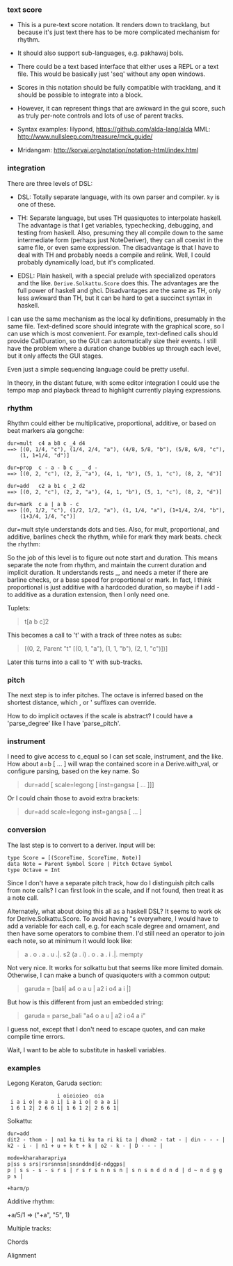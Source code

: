 ### text score

- This is a pure-text score notation.  It renders down to tracklang, but
because it's just text there has to be more complicated mechanism for
rhythm.

- It should also support sub-languages, e.g. pakhawaj bols.

- There could be a text based interface that either uses a REPL or a text
file.  This would be basically just 'seq' without any open windows.

- Scores in this notation should be fully compatible with tracklang, and
it should be possible to integrate into a block.

- However, it can represent things that are awkward in the gui score,
such as truly per-note controls and lots of use of parent tracks.

- Syntax examples: lilypond, <https://github.com/alda-lang/alda>
MML: <http://www.nullsleep.com/treasure/mck_guide/>

- Mridangam: <http://korvai.org/notation/notation-html/index.html>

### integration

There are three levels of DSL:

- DSL: Totally separate language, with its own parser and compiler.  `ky` is
one of these.

- TH: Separate language, but uses TH quasiquotes to interpolate haskell.  The
advantage is that I get variables, typechecking, debugging, and testing from
haskell.  Also, presuming they all compile down to the same intermediate form
(perhaps just NoteDeriver), they can all coexist in the same file, or even same
expression.  The disadvantage is that I have to deal with TH and probably needs
a compile and relink.  Well, I could probably dynamically load, but it's
complicated.

- EDSL: Plain haskell, with a special prelude with specialized operators and
the like.  `Derive.Solkattu.Score` does this.  The advantages are the full
power of haskell and ghci.  Disadvantages are the same as TH, only less awkward
than TH, but it can be hard to get a succinct syntax in haskell.

I can use the same mechanism as the local ky definitions, presumably in the
same file.  Text-defined score should integrate with the graphical score, so
I can use which is most convenient.  For example, text-defined calls should
provide CallDuration, so the GUI can automatically size their events.  I still
have the problem where a duration change bubbles up through each level, but it
only affects the GUI stages.

Even just a simple sequencing language could be pretty useful.

In theory, in the distant future, with some editor integration I could use the
tempo map and playback thread to highlight currently playing expressions.


### rhythm

Rhythm could either be multiplicative, proportional, additive, or based on beat
markers ala gongche:

```
dur=mult  c4 a b8 c _4 d4
==> [(0, 1/4, "c"), (1/4, 2/4, "a"), (4/8, 5/8, "b"), (5/8, 6/8, "c"),
    (1, 1+1/4, "d")]

dur=prop  c - a - b c _ _ d -
==> [(0, 2, "c"), (2, 2, "a"), (4, 1, "b"), (5, 1, "c"), (8, 2, "d")]

dur=add   c2 a b1 c _2 d2
==> [(0, 2, "c"), (2, 2, "a"), (4, 1, "b"), (5, 1, "c"), (8, 2, "d")]

dur=mark  c a | a b - c
==> [(0, 1/2, "c"), (1/2, 1/2, "a"), (1, 1/4, "a"), (1+1/4, 2/4, "b"),
    (1+3/4, 1/4, "c")]
```

dur=mult style understands dots and ties.  Also, for mult, proportional, and
additive, barlines check the rhythm, while for mark they mark beats.
check the rhythm:

So the job of this level is to figure out note start and duration.  This means
separate the note from rhythm, and maintain the current duration and implicit
duration.  It understands rests _, and needs a meter if there are barline
checks, or a base speed for proportional or mark.  In fact, I think
proportional is just additive with a hardcoded duration, so maybe if I add -
to additive as a duration extension, then I only need one.

Tuplets:

> t[a b c]2

This becomes a call to 't' with a track of three notes as subs:

> [(0, 2, Parent "t" [(0, 1, "a"), (1, 1, "b"), (2, 1, "c")])]

Later this turns into a call to 't' with sub-tracks.

### pitch

The next step is to infer pitches.  The octave is inferred based on the
shortest distance, which , or ' suffixes can override.

How to do implicit octaves if the scale is abstract?  I could have a
'parse_degree' like I have 'parse_pitch'.

### instrument

I need to give access to c_equal so I can set scale, instrument, and the like.
How about a=b [ ... ] will wrap the contained score in a Derive.with_val, or
configure parsing, based on the key name.  So

> dur=add [ scale=legong [ inst=gangsa [ ... ]]]

Or I could chain those to avoid extra brackets:

> dur=add scale=legong inst=gangsa [ ... ]

### conversion

The last step is to convert to a deriver.  Input will be:

```
type Score = [(ScoreTime, ScoreTime, Note)]
data Note = Parent Symbol Score | Pitch Octave Symbol
type Octave = Int
```

Since I don't have a separate pitch track, how do I distinguish pitch calls
from note calls?  I can first look in the scale, and if not found, then treat
it as a note call.


Alternately, what about doing this all as a haskell DSL?  It seems to work
ok for Derive.Solkattu.Score.  To avoid having "s everywhere, I would have to
add a variable for each call, e.g. for each scale degree and ornament, and
then have some operators to combine them.  I'd still need an operator to join
each note, so at minimum it would look like:

> a . o . a . u .|. s2 (a . i) . o . a . i .|. mempty

Not very nice.  It works for solkattu but that seems like more limited domain.
Otherwise, I can make a bunch of quasiquoters with a common output:

> garuda = [bali| a4 o a u | a2 i o4 a i |]

But how is this different from just an embedded string:

> garuda = parse_bali "a4 o a u | a2 i o4 a i"

I guess not, except that I don't need to escape quotes, and can make compile
time errors.

Wait, I want to be able to substitute in haskell variables.

### examples

Legong Keraton, Garuda section:

```
                i oioioieo  oia
 i a i o| o a a i| i a i o| o a a i|
 1 6 1 2| 2 6 6 1| 1 6 1 2| 2 6 6 1|
```

Solkattu:

```
dur=add
dit2 - thom - | na1 ka ti ku ta ri ki ta | dhom2 - tat - | din - - - |
k2 - i - | n1 + u + k t + k | o2 - k - | D - - - |
```

```
mode=kharaharapriya
p|ss s srs|rsrsnnsn|snsnddnd|d-ndggps|
p | s s - s - s r s | r s r s n n s n | s n s n d d n d | d ~ n d g g p s |

+harm/p 

```

Additive rhythm:


+a/5/1 => ("+a", "5", 1)


Multiple tracks:

Chords

Alignment
